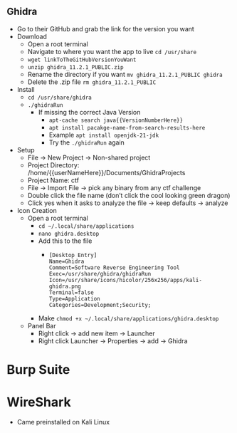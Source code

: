 ## Ghidra
- Go to their GitHub and grab the link for the version you want 
- Download
  - Open a root terminal
  - Navigate to where you want the app to live `cd /usr/share`
  - `wget linkToTheGitHubVersionYouWant`
  - `unzip ghidra_11.2.1_PUBLIC.zip`
  - Rename the directory if you want  `mv ghidra_11.2.1_PUBLIC ghidra`
  - Delete the .zip file `rm ghidra_11.2.1_PUBLIC` 
- Install
  - `cd /usr/share/ghidra`
  - `./ghidraRun`
    -  If missing the correct Java Version
       -  `apt-cache search java{{VersionNumberHere}}`
       -  `apt install pacakge-name-from-search-results-here`
       - Example `apt install openjdk-21-jdk`
       -  Try the `./ghidraRun` again
- Setup
  - File -> New Project -> Non-shared project
  - Project Directory: /home/{{userNameHere}}/Documents/GhidraProjects
  - Project Name: ctf
  - File -> Import File -> pick any binary from any ctf challenge
  - Double click the file name (don’t click the cool looking green dragon)
  - Click yes when it asks to analyze the file -> keep defaults -> analyze
- Icon Creation
  - Open a root terminal
    - `cd ~/.local/share/applications`
    - `nano ghidra.desktop`
    - Add this to the file 
        -   ```
			[Desktop Entry]
			Name=Ghidra
			Comment=Software Reverse Engineering Tool
			Exec=/usr/share/ghidra/ghidraRun
			Icon=/usr/share/icons/hicolor/256x256/apps/kali-ghidra.png
			Terminal=false
			Type=Application
			Categories=Development;Security;
            ```
    - Make `chmod +x ~/.local/share/applications/ghidra.desktop`
  - Panel Bar
    - Right click -> add new item -> Launcher
    - Right click Launcher -> Properties -> add -> Ghidra

# Burp Suite

# WireShark
- Came preinstalled on Kali Linux